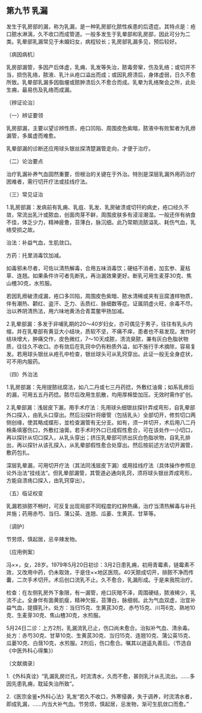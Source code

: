 ## 第九节 乳漏

发生于乳房部的漏，称为乳漏，是一种乳房部化脓性疾患的后遗症。其特点是：疮口脓水淋漓，久不收口而成管道。一般多发生于乳晕部和乳房部，因此可分为二类。乳晕部乳漏常见于未婚妇女，病程较长；乳房部乳漏多见，预后较好。

〔病因病机〕

乳房部漏管，多因产后体虚，乳痈、乳发等失治，脓毒旁窜，伤及乳络；或切开不当，损伤乳络，脓液、乳汁从疮口溢出而成；或因乳痨溃后，身体虚弱，日久不愈所致。乳晕部乳漏多因脂瘤或脓肿溃后久不愈合而成。乳晕为乳络聚会之所，此处生痈，最易伤及乳络而成漏。

〔辨证论治〕

（一）辨证要领

乳房部漏，主要以望诊辨性质，疮口凹陷、周围皮色紫暗，脓液中有败絮者为乳痨漏管，多属虚而难愈。

乳晕部漏的诊断还应用球头银丝探清楚漏管走向，才便于治疗。

（二）论治要点

治疗乳漏补养气血固然重要，但根治的关键在于外治。特別是深层乳漏外用药治疗困难者，需行切开疗法或挂线疗法。

（三）常见证治

1.乳房部漏：发病前有乳痈、乳疽、乳发、乳房破溃或切幵的病史，疮口经久不敛，常流出乳汁或脓血，创面肉芽不鲜，周围皮肤多有浸淫潮湿。一般还伴有纳食不佳，体乏少力，精神疲惫，苔薄白，脉沉细。此乃常期流脓溢乳、耗伤气血，乳络受损之故。

治法：补益气血，生肌敛口。

方药：托里消毒饮加减。

如毒邪未尽者，可佐以清热解毒，合用五味消毒饮；硬结不消者，加玄参、夏枯草、连翘。如果条件许可者先断乳，再治漏效果更好。断乳可用生麦芽30克、焦山楂30克，水煎服。

若因乳痨破溃成漏，疮口多凹陷，周围皮色紫暗、脓水清稀或夹有豆腐渣样物质，伴有潮热、颧红、盗汗、乏力、舌质红、脉细数等症。证属阴虚火旺，余毒不尽。治以养阴清热法，用六味地黄汤合青蒿鳖甲扬加减。

2.乳晕部漏：多发于非哺乳期的20〜40岁妇女，亦可偶见于男子，往往有乳头内缩，并在乳晕部有黄豆大小结块，质软不坚，不痛不痒，患者也不易发现。发作时结块增大，肿痛交作，皮色微红，7〜10天成脓，溃流臭脓，兼有灰白色脂状物质，往往久不收口。亦有敛后在乳窍中仍有粉质外溢，如不施行手术摘除，容易复发。若用球头银丝从疮孔中检查，银丝球头可从乳窍穿出。此证一般无全身症状，可不用内服药。

（四）外治法

1.乳房部漏：先用提脓祛腐法，如八二丹或七三丹药捻，外敷红油膏；如系乳痨后的漏，可用五五丹药捻。脓尽后改用生肌散，均用厚棉垫加压。无效时需作扩创。

2.乳晕部漏：浅层皮下漏，用手术疗法：先用球头细银丝探针弄成弯形，自乳晕部外口探入，由乳头口穿出。然后沿探针将瘘管（包括乳头）全部切开，修剪切口两侧创缘，使其略成蝶形，並检查漏管有无分支。如有，须一并切开，术后用八二丹棉条填塞伤口，外敷红油膏。若手术时外口已成假性愈合，可在该处作一小切口，再以探针从切口探入，从乳头穿出；挤压乳晕部可挤出灰白色脂状物，自乳孔排出，再以探针从该孔探入，从乳晕部假性愈合处穿出。然后按前述方法切开漏管，敷药包扎。

深层乳晕漏，可用切开疗法（其法同浅层皮下漏）或用挂线疗法（具体操作参照总论外治法“挂线法”。但乳晕部漏管，其管道必通向乳窍，须将球头银丝弄成弯形，方能自溃疡口探入，由乳窍穿出）。

（五）临证权变

乳漏若排脓不畅时，可反复出现局部不同程度的红肿热痛，治疗当清热解毒与补托并施；药用赤芍、当归、蒲公英、连翘、瓜蒌、生黄芪、甘草等。

〔调护〕

节劳烦，慎起居，忌辛辣发物。

〔应用例案〕

冯××，女，28岁。1979年5月20日初诊：3月2日患乳痈，初用青霉素，链霉素不效，又改用中药，仍未取效，于是住××地区医院。40天脓成切开，排脓不净而传囊，二次手术切开。术后创口流乳不止。久不愈合，乳漏形成。于是来我院治疗。

检查：在左侧乳房外下象限，有一漏管，疮口灰暗不泽，周围硬结，脓液稀少，乳流不止。全身伴有面黄肌瘦，精神欠振，苔薄白，脉细弱。此为气血双虚，治宜补益气血，提摄乳汁。处方：当归15克、生黄芪30克、赤芍15克、川芎6克、熟地10克、生麦芽30克、焦山楂30克，水煎服。

5月24日二诊：上方2剂，乳漏流乳已止，伤口尚未愈合。治拟补气血、清余毒。处方：赤芍30克、甘草10克、生黄芪30克、当归15克、连翘10克、蒲公英15克、瓜蒌10克、白蔹10克，水煎服。2剂后，伤口愈合。嘱其以逍遥丸善后。（节选自《中医外科心得集》）

〔文献摘录〕

1.《外科真诠》“乳漏乳房烂孔，时流清水，久而不愈，甚则乳汁从孔流出。……多因先患乳痈，耽延失治所致”。

2.《医宗金鉴•外科心法》乳发“若久不收口，外寒侵袭，失于调养，时流清水者，即成乳漏，……内当大补气血。节劳烦，慎起居，忌发物，渐可生肌敛口而愈。”
